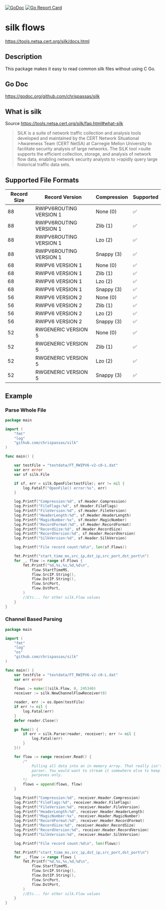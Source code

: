 [![GoDoc](https://godoc.org/github.com/chrispassas/silk?status.svg)](https://godoc.org/github.com/chrispassas/silk)
[![Go Report Card](https://goreportcard.com/badge/github.com/chrispassas/silk)](https://goreportcard.com/report/github.com/chrispassas/silk)


# silk flows
https://tools.netsa.cert.org/silk/docs.html

## Description
This package makes it easy to read common silk files without using C Go.

## Go Doc
https://godoc.org/github.com/chrispassas/silk

## What is silk
Source https://tools.netsa.cert.org/silk/faq.html#what-silk 
>SiLK is a suite of network traffic collection and analysis tools developed and maintained by the CERT Network Situational >Awareness Team (CERT NetSA) at Carnegie Mellon University to facilitate security analysis of large networks. The SiLK tool >suite supports the efficient collection, storage, and analysis of network flow data, enabling network security analysts to >rapidly query large historical traffic data sets.

## Supported File Formats
| Record Size   | Record Version           | Compression   | Supported          |
| ------------- | -------------            | ------------- | -------------      |
| 88            | RWIPV6ROUTING VERSION 1  | None (0)      | :white_check_mark: |
| 88            | RWIPV6ROUTING VERSION 1  | Zlib (1)      | :white_check_mark: |
| 88            | RWIPV6ROUTING VERSION 1  | Lzo (2)       | :white_check_mark: |
| 88            | RWIPV6ROUTING VERSION 1  | Snappy (3)    | :white_check_mark: |
| 68            | RWIPV6 VERSION 1         | None (0)      | :white_check_mark: |
| 68            | RWIPV6 VERSION 1         | Zlib (1)      | :white_check_mark: |
| 68            | RWIPV6 VERSION 1         | Lzo (2)       | :white_check_mark: |
| 68            | RWIPV6 VERSION 1         | Snappy (3)    | :white_check_mark: |
| 56            | RWIPV6 VERSION 2         | None (0)      | :white_check_mark: |
| 56            | RWIPV6 VERSION 2         | Zlib (1)      | :white_check_mark: |
| 56            | RWIPV6 VERSION 2         | Lzo (2)       | :white_check_mark: |
| 56            | RWIPV6 VERSION 2         | Snappy (3)    | :white_check_mark: |
| 52            | RWGENERIC VERSION 5      | None (0)      | :white_check_mark: |
| 52            | RWGENERIC VERSION 5      | Zlib (1)      | :white_check_mark: |
| 52            | RWGENERIC VERSION 5      | Lzo (2)       | :white_check_mark: |
| 52            | RWGENERIC VERSION 5      | Snappy (3)    | :white_check_mark: |

## Example

### Parse Whole File
```go
package main

import (
    "fmt"
    "log"
    "github.com/chrispassas/silk"
)

func main() {

    var testFile = "testdata/FT_RWIPV6-v2-c0-L.dat"
    var err error
    var sf silk.File

    if sf, err = silk.OpenFile(testFile); err != nil {
        log.Fatalf("OpenFile() error:%s", err)
    }

    log.Printf("Compression:%d", sf.Header.Compression)
    log.Printf("FileFlags:%d", sf.Header.FileFlags)
    log.Printf("FileVersion:%d", sf.Header.FileVersion)
    log.Printf("HeaderLength:%d", sf.Header.HeaderLength)
    log.Printf("MagicNumber:%x", sf.Header.MagicNumber)
    log.Printf("RecordFormat:%d", sf.Header.RecordFormat)
    log.Printf("RecordSize:%d", sf.Header.RecordSize)
    log.Printf("RecordVersion:%d", sf.Header.RecordVersion)
    log.Printf("SilkVersion:%d", sf.Header.SilkVersion)

    log.Printf("File record count:%d\n", len(sf.Flows))

    fmt.Printf("start_time_ms,src_ip,dst_ip,src_port,dst_port\n")
    for _, flow := range sf.Flows {
        fmt.Printf("%d,%s,%s,%d,%d\n",
            flow.StartTimeMS,
            flow.SrcIP.String(),
            flow.DstIP.String(),
            flow.SrcPort,
            flow.DstPort,
        )
        //Etc... for other silk.Flow values
    }
}
```

### Channel Based Parsing
```go
package main

import (
    "fmt"
    "log"
    "os"
    "github.com/chrispassas/silk"
)

func main() {
    var testFile = "testdata/FT_RWIPV6-v2-c0-L.dat"
    var err error
    
    flows := make([]silk.Flow, 0, 245340)
    receiver := silk.NewChannelFlowReceiver(0)

    reader, err := os.Open(testFile)
    if err != nil {
        log.Fatal(err)
    }
    defer reader.Close()

    go func() {
        if err = silk.Parse(reader, receiver); err != nil {
            log.Fatal(err)
        }
    }()

    for flow := range receiver.Read() {
        /*
            Pulling all data into an in memory array. That really isn't the point of the channel based
            parser. You would want to stream it somewhere else to keep memory usage low. This is for example
            purposes only.
        */
        flows = append(flows, flow)
    }

    log.Printf("Compression:%d", receiver.Header.Compression)
    log.Printf("FileFlags:%d", receiver.Header.FileFlags)
    log.Printf("FileVersion:%d", receiver.Header.FileVersion)
    log.Printf("HeaderLength:%d", receiver.Header.HeaderLength)
    log.Printf("MagicNumber:%x", receiver.Header.MagicNumber)
    log.Printf("RecordFormat:%d", receiver.Header.RecordFormat)
    log.Printf("RecordSize:%d", receiver.Header.RecordSize)
    log.Printf("RecordVersion:%d", receiver.Header.RecordVersion)
    log.Printf("SilkVersion:%d", receiver.Header.SilkVersion)

    log.Printf("File record count:%d\n", len(flows))

    fmt.Printf("start_time_ms,src_ip,dst_ip,src_port,dst_port\n")
    for _, flow := range flows {
        fmt.Printf("%d,%s,%s,%d,%d\n",
            flow.StartTimeMS,
            flow.SrcIP.String(),
            flow.DstIP.String(),
            flow.SrcPort,
            flow.DstPort,
        )
        //Etc... for other silk.Flow values
    }
}
```
